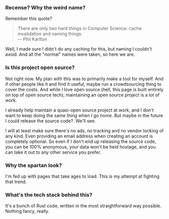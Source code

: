 ### Recense? Why the weird name?

Remember this quote?

> There are only two hard things in Computer Science: cache invalidation and naming things.</br>
> -- Phil Karlton

Well, I made sure I didn't do any caching for this, but naming I couldn't avoid. And all the "normal" names
were taken, so here we are.

### Is this project open source?
Not right now. My plan with this was to primarily make a tool for myself. And if other people like it and find
it useful, maybe run a crowdsourcing thing to cover the costs. And while I love open source (hell, this page
is built entirely on top of open source tech), maintaining an open source project is a *lot* of work. 

I already help maintain a quasi-open source project at work, and I don't want to keep doing the same thing
when I go home. But maybe in the future I could release the source code?. We'll see.

I will at least make sure there's no ads, no tracking and no vendor locking of any kind. Even providing an
email address when creating an account is completely optional. So even if I don't end up releasing the source
code, you can be 100% anonymous, your data won't be held hostage, and you can take it out to any other service
you prefer.

### Why the spartan look?
I'm fed up with pages that take ages to load. This is my attempt at fighting that trend.


### What's the tech stack behind this?
It's a bunch of Rust code, written in the most straightforward way possible. Nothing fancy, really.
